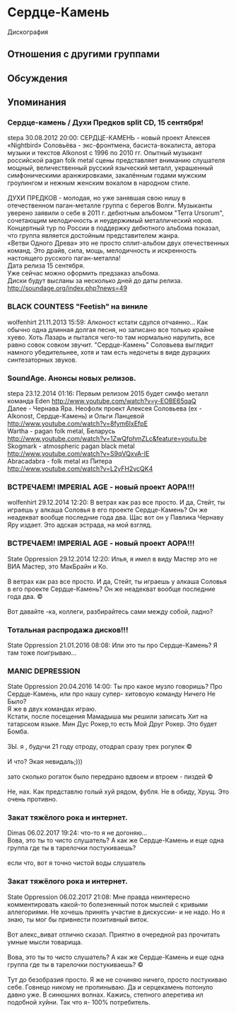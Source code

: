 # Сердце-Камень

Дискография

## Отношения с другими группами


## Обсуждения


## Упоминания

### Сердце-камень / Духи Предков split CD, 15 сентября!

stepa 30.08.2012 20:00:
СЕРДЦЕ-КАМЕНЬ - новый проект Алексея «Nightbird» Соловьёва - экс-фронтмена, басиста-вокалиста, автора музыки и текстов  Alkonost с 1996 по 2010 гг. Опытный музыкант российской pagan folk metal сцены представляет вниманию слушателя мощный, величественный русский языческий металл, украшенный симфоническими аранжировками, закалённым годами мужским гроулингом и нежным женским вокалом в народном стиле.<BR><BR>ДУХИ ПРЕДКОВ - молодая, но уже занявшая свою нишу в отечественном паган-металле  группа с берегов Волги. Музыканты уверено заявили о себе в 2011 г. дебютным альбомом "Terra Ursorum", сочетающим мелодичность и неудержимый металлический норов. Концертный тур по России в поддержку дебютного альбома показал, что группа является достойным представителем жанра.<BR> «Ветви Одного Древа» это не просто сплит-альбом двух отечественных команд. Это драйв, сила, мощь, мелодичность и искренность настоящего русского паган-металла!<BR>Дата релиза 15 сентября.<BR>Уже сейчас можно оформить предзаказ альбома.<BR>Диски будут высланы за несколько дней до даты релиза.<BR><A HREF="http://soundage.org/index.php?news=49" TARGET="_blank">http://soundage.org/index.php?news=49</A>

### BLACK COUNTESS &quot;Feetish&quot; на виниле

wolfenhirt 21.11.2013 15:59:
Алконост кстати сдулся отчаянно... Как обычно одна длинная долгая песня, но записано все только крайне хуево. Хоть Лазарь и пытался чего-то там нормально нарулить, все равно совок совком звучит. "Сердце-Камень" Соловьева выглядит намного убедительнее, хотя и там есть недочеты в виде дурацких синтезаторных звуков.

### SoundAge. Анонсы новых релизов.

stepa 23.12.2014 01:16:
Первым релизом 2015 будет симфо металл команда Eden <A HREF="http://www.youtube.com/watch?v=y-EOBE65qaQ" TARGET="_blank">http://www.youtube.com/watch?v=y-EOBE65qaQ</A><BR>Далее - Чернава Яра. Неофолк проект Алексея Соловьева (ех - Alkonost, Сердце-Камень) и Ольги Ланцевой <BR><A HREF="http://www.youtube.com/watch?v=8fym6IxEfpE" TARGET="_blank">http://www.youtube.com/watch?v=8fym6IxEfpE</A><BR>Wartha - pagan folk metal, Беларусь <BR><A HREF="http://www.youtube.com/watch?v=1ZwQfphmZLc&feature=youtu.be" TARGET="_blank">http://www.youtube.com/watch?v=1ZwQfphmZLc&feature=youtu.be</A><BR>Skogmark - atmospheric pagan black metal <BR><A HREF="http://www.youtube.com/watch?v=S9qVQxvA-IE" TARGET="_blank">http://www.youtube.com/watch?v=S9qVQxvA-IE</A><BR>Abracadabra - folk metal из Питера<BR><A HREF="http://www.youtube.com/watch?v=L2yFH2vcQK4" TARGET="_blank">http://www.youtube.com/watch?v=L2yFH2vcQK4</A>

### ВСТРЕЧАЕМ! IMPERIAL AGE - новый проект АОРА!!!

wolfenhirt 29.12.2014 12:20:
В ветрах как раз все просто. И да, Стейт, ты играешь у алкаша Соловья в его проекте Сердце-Камень? Он же неадекват вообще последние года два. Щас вот он у Павлика Чернаву Яру издает. Это адская эстрада, на мой взгляд.

### ВСТРЕЧАЕМ! IMPERIAL AGE - новый проект АОРА!!!

State Oppression 29.12.2014 12:20:
Илья, я имел в виду Мастер это не ВИА Мастер, это МакБрайн и Ко.<BR><BR>В ветрах как раз все просто. И да, Стейт, ты играешь у алкаша Соловья в его проекте Сердце-Камень? Он же неадекват вообще последние года два. &copy;<BR><BR>Вот давайте -ка, коллеги, разбирайтесь сами между собой, ладно? 

### Тотальная распродажа дисков!!! 

State Oppression 21.01.2016 08:08:
Или это ты про Сердце-Камень? Я там тоже поигрываю...

### MANIC DEPRESSION

State Oppression 20.04.2016 14:00:
Ты про какое музло говоришь? Про Сердце-Камень, или про нашу супер- хитовоую команду Ничего Не Было?<BR>Я же в двух командах играю.<BR>Кстати, после посещения Мамадыша мы решили записать Хит на татарском языке. Мин Дус Рокер,то есть Мой Друг Рокер. Это будет Бомба.<BR><BR>ЗЫ. я , будучи 21 году отроду, отодрал сразу трех рогулек &copy;<BR><BR>И что? Экая невидаль;)))<BR><BR>зато сколько рогаток было передрано вдвоем и втроем - пиздей &copy;<BR><BR>Не, нах. Как представлю голый хуй рядом, фубля. Не в обиду, Хрущ. Это очень противно.

### Закат тяжёлого рока и интернет.

Dimas 06.02.2017 19:24:
что-то я не догоняю...<BR>Вова, это ты то чисто слушатель? А как же Сердце-Камень и еще одна группа где ты в тарелочки постукиваешь?<BR><BR>если что, вот я точно чистой воды слушатель

### Закат тяжёлого рока и интернет.

State Oppression 06.02.2017 21:08:
Мне правда неинтересно комментировать какой-то болезненный поток мыслей с кривыми аллегориями. Не хочешь принять участие в дискуссии- и не надо. Но я знаю, ты мог бы привнести позитивный виток.<BR><BR>Вот алекс_виват отлично сказал. Приятно в очередной раз прочитать умные мысли товарища.<BR><BR>Вова, это ты то чисто слушатель? А как же Сердце-Камень и еще одна группа где ты в тарелочки постукиваешь? &copy;<BR><BR>Тут до безобразия просто. Я же не сочиняю ничего, просто постукиваю себе. Говнецо никому не пропинываю. Да и серцекамень потонуло давно уже. В синюшних волнах. Кажись, степного аперетива ил подобной хуйни. Так что я- 100% потребитель.<BR><BR><BR>

